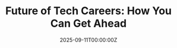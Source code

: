 ---
display_title: "Future of Tech Careers: How You Can Get Ahead"
title: "Future of Tech Careers: How You Can Get Ahead"
date: 2025-09-11T00:00:00Z
draft: false
layout: event
poster: "/images/event_posters/2025-2026/woa-future-of-tech-careers.png"
poster_cover: "contain"
poster_position: "center"
short_description: "Learn to overcome challenges in today's job market and build a successful career!"
start_time: "2:30 - 3:30 PM EST"
location: "Herzberg 5345"
location_link: "https://carleton.ca/campus/map/#HP"
background: "images/orientation2018-min.jpeg"
publishdate: 2025-08-25
tags:
- weekofawesome2025
---